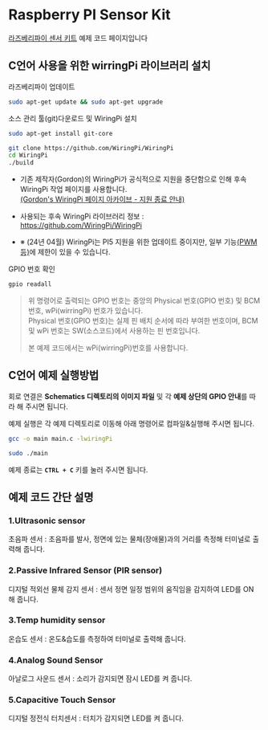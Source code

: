 # Raspberry PI Sensor Kit  

[라즈베리파이 센서 키트](https://www.eleparts.co.kr/EPXDTWR8) 예제 코드 페이지입니다  

## C언어 사용을 위한 wirringPi 라이브러리 설치  

라즈베리파이 업데이트  

```bash
sudo apt-get update && sudo apt-get upgrade  
```

소스 관리 툴(git)다운로드 및 WiringPi 설치  

```bash
sudo apt-get install git-core  

git clone https://github.com/WiringPi/WiringPi  
cd WiringPi  
./build  
```

- 기존 제작자(Gordon)의 WiringPi가 공식적으로 지원을 중단함으로 인해 후속 WiringPi 작업 페이지를 사용합니다.  
[(Gordon's WiringPi 페이지 아카이브 - 지원 종료 안내)](https://web.archive.org/web/20220405225008/http://wiringpi.com/wiringpi-deprecated/)  
  
- 사용되는 후속 WiringPi 라이브러리 정보 : <https://github.com/WiringPi/WiringPi>  

- ※ (24년 04월) WiringPi는 PI5 지원을 위한 업데이트 중이지만, 일부 기능[(PWM등)](https://github.com/GrazerComputerClub/WiringPi/issues/21)에 제한이 있을 수 있습니다.  

GPIO 번호 확인

```bash
gpio readall  
```

> 위 명령어로 출력되는 GPIO 번호는 중앙의 Physical 번호(GPIO 번호) 및 BCM번호, wPi(wirringPi) 번호가 있습니다.  
> Physical 번호(GPIO 번호)는 실제 핀 배치 순서에 따라 부여한 번호이며, BCM 및 wPi 번호는 SW(소스코드)에서 사용하는 핀 번호입니다.  
>
> 본 예제 코드에서는 wPi(wirringPi)번호를 사용합니다.  
  
## C언어 예제 실행방법  

회로 연결은 **Schematics 디렉토리의 이미지 파일** 및 각 **예제 상단의 GPIO 안내**를 따라 해 주시면 됩니다.  

예제 실행은 각 예제 디렉토리로 이동해 아래 명령어로 컴파일&실행해 주시면 됩니다.  

```bash
gcc -o main main.c -lwiringPi

sudo ./main
```

예제 종료는 **`CTRL + C`** 키를 눌러 주시면 됩니다.  

## 예제 코드 간단 설명  

### 1.Ultrasonic sensor  

초음파 센서 : 초음파를 발사, 정면에 있는 물체(장애물)과의 거리를 측정해 터미널로 출력해 줍니다.  

### 2.Passive Infrared Sensor (PIR sensor)  

디지털 적외선 물체 감지 센서 : 센서 정면 일정 범위의 움직임을 감지하여 LED를 ON 해 줍니다.  

### 3.Temp humidity sensor  

온습도 센서 : 온도&습도를 측정하여 터미널로 출력해 줍니다.  

### 4.Analog Sound Sensor  

아날로그 사운드 센서 : 소리가 감지되면 잠시 LED를 켜 줍니다.  

### 5.Capacitive Touch Sensor  

디지털 정전식 터치센서 : 터치가 감지되면 LED를 켜 줍니다.  
